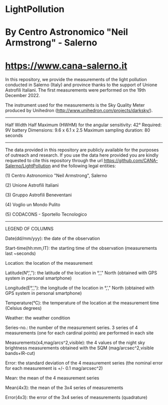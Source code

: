 # LightPollution

# By Centro Astronomico "Neil Armstrong" - Salerno
# https://www.cana-salerno.it

In this repository, we provide the measurements of the light pollution conducted in Salerno (Italy) and province thanks to the support of Unione Astrofili Italiani.
The first measurements were performed on the 19th December 2022.

The instrument used for the measurements is the Sky Quality Meter produced by Unihedron (http://www.unihedron.com/projects/darksky/).

*********************************
Half Width Half Maximum (HWHM) for the angular sensitivity: 42°
Required: 9V battery
Dimensions: 9.6 x 6.1 x 2.5
Maximum sampling duration: 80 seconds
*********************************

The data provided in this repository are publicly available for the purposes of outreach and research. If you use the data here provided you are kindly requested to cite this repository through the url https://github.com/CANA-Salerno/LightPollution and the following legal entities:

(1) Centro Astronomico "Neil Armstrong", Salerno

(2) Unione Astrofili Italiani

(3) Gruppo Astrofili Beneventani

(4) Voglio un Mondo Pulito

(5) CODACONS - Sportello Tecnologico

********************************
LEGEND OF COLUMNS

Date(dd/mm/yyy): the date of the observation

Start-time(hh:mm,IT): the starting time of the observation (measurements last ~seconds)

Location: the location of the measurement

Latitude(N°,',"): the latitude of the location in °,'," North (obtained with GPS system in personal smartphone)

Longitude(E°,',"): the longitude of the location in °,'," North (obtained with GPS system in personal smartphone)

Temperature(°C): the temperature of the location at the measurement time	(Celsius degrees)

Weather: the weather condition	

Series-no.: the number of the measurement series. 3 series of 4 measurements (one for each cardinal points)	are performed in each site

Measurements(x4,mag/arcs^2,visible): the 4 values of the night sky brightness measurements obtained with the SQM (mag/arcsec^2,visible bands+IR-cut) 

Error: the standard deviation of the 4 measurement series	(the nominal error for each measurement is +/- 0.1 mag/arcsec^2)

Mean:	the mean of the 4 measurement series	

Mean(4x3): the mean of the 3x4 series of measurements	

Error(4x3): the error of the 3x4 series of measurements (quadrature)
